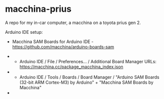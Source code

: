# macchina-prius
A repo for my in-car computer, a macchina on a toyota prius gen 2.

Arduino IDE setup:

 * Macchina SAM Boards for Arduino IDE - https://github.com/macchina/arduino-boards-sam

 * * Arduino IDE / File / Preferences... / Additional Board Manager URLs: https://macchina.cc/package_macchina_index.json
 
 * * Arduino IDE / Tools / Boards / Board Manager / "Arduino SAM Boards (32-bit ARM Cortex-M3) by Arduino" + "Macchina SAM Boards by Macchina"
 
 * 
